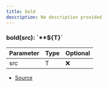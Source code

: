 ```yaml
---
title: bold
description: No description provided
---
```



### bold(src): \`\*\*\$\{T}\`

| Parameter | Type | Optional |
| ----------- | ----------- | ----------- |
| src | T | ❌ |


- [Source](https://github.com/neplextech/micro-docgen/blob/38358ca74767eba2bb03bd633518726d6b884070/src/utils/md.ts#L39)